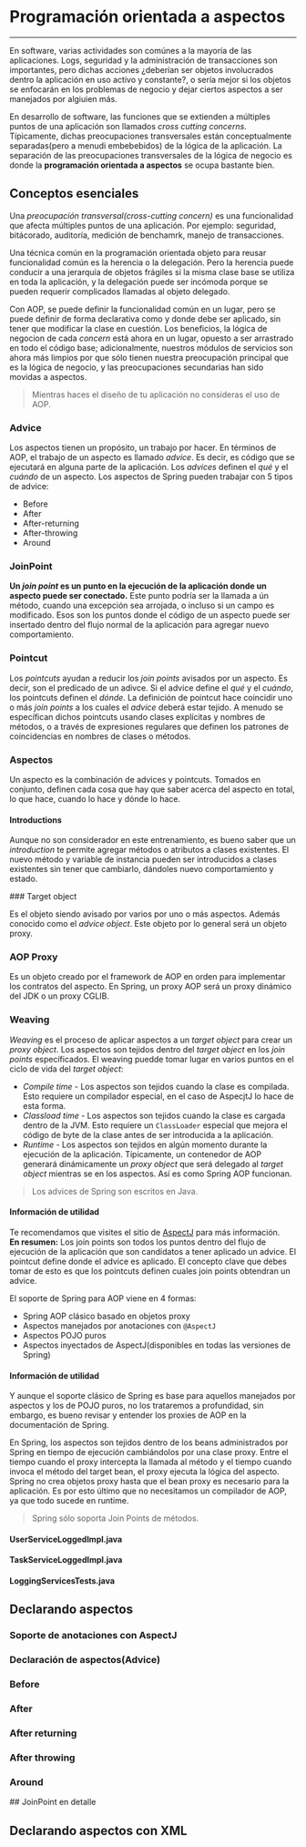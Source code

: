 # Programación orientada a aspectos

------

En software, varias actividades son comúnes a la mayoría de las aplicaciones. Logs, seguridad y la administración de transacciones son importantes, pero dichas acciones ¿deberían ser objetos involucrados dentro la aplicación en uso activo y constante?, o sería mejor si los objetos se enfocarán en los problemas de negocio y dejar ciertos aspectos a ser manejados por algiuien más.

En desarrollo de software, las funciones que se extienden a múltiples puntos de una aplicación son llamados _cross cutting concerns_. Típicamente, dichas preocupaciones transversales están conceptualmente separadas(pero a menudi embebebidos) de la lógica de la aplicación. La separación de las preocupaciones transversales de la lógica de negocio es donde la **programación orientada a aspectos** se ocupa bastante bien.

## Conceptos esenciales

Una _preocupación transversal(cross-cutting concern)_ es una funcionalidad que afecta múltiples puntos de una aplicación. Por ejemplo: seguridad, bitácorado, auditoría, medición de benchamrk, manejo de transacciones.

Una técnica común en la programación orientada objeto para reusar funcionalidad común es la herencia o la delegación. Pero la herencia puede conducir a una jerarquía de objetos frágiles si la misma clase base se utiliza en toda la aplicación, y la delegación puede ser incómoda porque se pueden requerir complicados llamadas al objeto delegado.

Con AOP, se puede definir la funcionalidad común en un lugar, pero se puede definir de forma declarativa como y donde debe ser aplicado, sin tener que modificar la clase en cuestión. Los beneficios, la lógica de negocion de cada _concern_ está ahora en un lugar, opuesto a ser arrastrado en todo el código base; adicionalmente, nuestros módulos de servicios son ahora más limpios por que sólo tienen nuestra preocupación principal que es la lógica de negocio, y las preocupaciones secundarias han sido movidas a aspectos.

<blockquote>
  <p>Mientras haces el diseño de tu aplicación no consideras el uso de AOP.</p>
</blockquote>

### Advice

Los aspectos tienen un propósito, un trabajo por hacer. En términos de AOP, el trabajo de un aspecto es llamado _advice_. Es decir, es código que se ejecutará en alguna parte de la aplicación. Los _advices_ definen el _qué_ y el _cuándo_ de un aspecto. Los aspectos de Spring pueden trabajar con 5 tipos de advice:

* Before
* After
* After-returning
* After-throwing
* Around

### JoinPoint

**Un _join point_ es un punto en la ejecución de la aplicación donde un aspecto puede ser conectado.** Este punto podría ser la llamada a ún método, cuando una excepción sea arrojada, o incluso si un campo es modificado. Esos son los puntos donde el código de un aspecto puede ser insertado dentro del flujo normal de la aplicación para agregar nuevo comportamiento.

### Pointcut

Los _pointcuts_ ayudan a reducir los _join points_ avisados por un aspecto. Es decir, son el predicado de un adivce. Si el advice define el _qué_ y el _cuándo_, los pointcuts definen el _dónde_. La definición de pointcut hace coincidir uno o más _join points_ a los cuales el _advice_ deberá estar tejido. A menudo se específican dichos pointcuts usando clases explícitas y nombres de métodos, o a través de expresiones regulares que definen los patrones de coincidencias en nombres de clases o métodos.

### Aspectos

Un aspecto es la combinación de advices y pointcuts. Tomados en conjunto, definen cada cosa que hay que saber acerca del aspecto en total, lo que hace, cuando lo hace y dónde lo hace.

#### Introductions

Aunque no son considerador en este entrenamiento, es bueno saber que un _introduction_ te permite agregar métodos o atributos a clases existentes. El nuevo método y variable de instancia pueden ser introducidos a clases existentes sin tener que cambiarlo, dándoles nuevo comportamiento y estado.

### Target object

Es el objeto siendo avisado por varios por uno o más aspectos. Además conocido como el _advice object_. Este objeto por lo general será un objeto proxy.

### AOP Proxy

Es un objeto creado por el framework de AOP en orden para implementar los contratos del aspecto. En Spring, un proxy AOP será un proxy dinámico del JDK o un proxy CGLIB.

### Weaving

_Weaving_ es el proceso de aplicar aspectos a un _target object_ para crear un _proxy object_. Los aspectos son tejidos dentro del _target object_ en los _join points_ específicados. El weaving puedde tomar lugar en varios puntos en el ciclo de vida del _target object_:

* _Compile time_ - Los aspectos son tejidos cuando la clase es compilada. Esto requiere un compilador especial, en el caso de AspecjtJ lo hace de esta forma.
* _Classload time_ - Los aspectos son tejidos cuando la clase es cargada dentro de la JVM. Esto requiere un `ClassLoader` especial que mejora el código de byte de la clase antes de ser introducida a la aplicación.
* _Runtime_ - Los aspectos son tejidos en algún momento durante la ejecución de la aplicación. Típicamente, un contenedor de AOP generará dinámicamente un _proxy object_ que será delegado al _target object_ mientras se en los aspectos. Así es como Spring AOP funcionan.

<blockquote>
  <p>Los advices de Spring son escritos en Java.</p>
</blockquote>

<div class="bs-callout bs-callout-info">
<h4><i class="icon-coffee"></i> Información de utilidad</h4>
  <p>
    Te recomendamos que visites el sitio de <a href="http://eclipse.org/aspectj/">AspectJ</a> para más información.<br/>
    <b>En resumen:</b> Los join points son todos los puntos dentro del flujo de ejecución de la aplicación que son candidatos a tener aplicado un advice. El pointcut define donde el advice es aplicado. El concepto clave que debes tomar de esto es que los pointcuts definen cuales join points obtendran un advice.
  </a>
  </p>
</div>

El soporte de Spring para AOP viene en 4 formas:

* Spring AOP clásico basado en objetos proxy
* Aspectos manejados por anotaciones con `@AspectJ`
* Aspectos POJO puros
* Aspectos inyectados de AspectJ(disponibles en todas las versiones de Spring)

<div class="bs-callout bs-callout-warning">
<h4><i class="icon-coffee"></i> Información de utilidad</h4>
  <p>
  Y aunque el soporte clásico de Spring es base para aquellos manejados por aspectos y los de POJO puros, no los trataremos a profundidad, sin embargo, es bueno revisar y entender <a hrfe="http://docs.spring.io/spring/docs/4.0.1.RELEASE/spring-framework-reference/html/aop.html#aop-understanding-aop-proxies">los proxies de AOP en la documentación de Spring</a>.
  </p>
</div>

En Spring, los aspectos son tejidos dentro de los beans administrados por Spring en tiempo de ejecución cambiándolos por una clase proxy. Entre el tiempo cuando el proxy intercepta la llamada al método y el tiempo cuando invoca el método del target bean, el proxy ejecuta la lógica del aspecto. Spring no crea objetos proxy hasta que el bean proxy es necesario para la aplicación. Es por esto último que no necesitamos un compilador de AOP, ya que todo sucede en runtime.

<blockquote>
  <p>Spring sólo soporta Join Points de métodos.</p>
</blockquote>

<div class="row">
  <div class="col-md-6">
    <h4><i class="icon-file"></i> UserServiceLoggedImpl.java</h4>
    <script type="syntaxhighlighter" class="brush: java"><![CDATA[
package com.makingdevs.practica17;

import org.apache.commons.logging.Log;
import org.apache.commons.logging.LogFactory;
import org.springframework.stereotype.Service;

import com.makingdevs.model.User;
import com.makingdevs.services.UserService;

@Service
public class UserServiceLoggedImpl implements UserService {

  private Log log = LogFactory.getLog(UserServiceLoggedImpl.class);

  @Override
  public User findUserByUsername(String username) {
    log.debug("findUserByUsername : params = [" + username + "]");
    return null;
  }

  @Override
  public User createUser(String username) {
    log.debug("createUser : params = [" + username + "]");
    return null;
  }

  @Override
  public void addToProject(String username, String codeName) {
    log.debug("addToProject : params = [" + username + "," + codeName + "]");
  }

}
    </script>
  </div>
  <div class="col-md-6">
    <h4><i class="icon-file"></i> TaskServiceLoggedImpl.java</h4>
    <script type="syntaxhighlighter" class="brush: java"><![CDATA[
package com.makingdevs.practica17;

import org.apache.commons.logging.Log;
import org.apache.commons.logging.LogFactory;
import org.springframework.beans.factory.annotation.Autowired;
import org.springframework.stereotype.Service;

import com.makingdevs.model.Task;
import com.makingdevs.model.TaskStatus;
import com.makingdevs.services.TaskService;
import com.makingdevs.services.UserService;

@Service
public class TaskServiceLoggedImpl implements TaskService {
  
  private Log log = LogFactory.getLog(TaskServiceLoggedImpl.class);
  
  @Autowired
  UserService userService;

  @Override
  public Task createTaskForUserStory(String taskDescription, Long userStoryId) {
    // TODO Auto-generated method stub
    return null;
  }

  @Override
  public void assignTaskToUser(Long taskId, String username) {
    log.debug("Starting: assignTaskToUser");
    userService.findUserByUsername(username);
    log.debug("Ending: assignTaskToUser");
  }

  @Override
  public void changeTaskStatus(Long taskId, TaskStatus taskStatus) {
    // TODO Auto-generated method stub
    
  }

}
    </script>
  </div>
</div>

<div class="row">
  <div class="col-md-12">
    <h4><i class="icon-file"></i> LoggingServicesTests.java</h4>
    <script type="syntaxhighlighter" class="brush: java"><![CDATA[
package com.makingdevs.practica17;

import org.junit.Test;
import org.junit.runner.RunWith;
import org.springframework.beans.factory.annotation.Autowired;
import org.springframework.test.context.ContextConfiguration;
import org.springframework.test.context.junit4.SpringJUnit4ClassRunner;
import org.springframework.util.Assert;

import com.makingdevs.services.TaskService;
import com.makingdevs.services.UserService;

@RunWith(SpringJUnit4ClassRunner.class)
@ContextConfiguration(locations={"LoggingAppCtx.xml"})
public class LoggingServicesTests {
  
  @Autowired
  UserService userService;
  @Autowired
  TaskService taskService;

  @Test
  public void testUserService() {
    Assert.notNull(userService);
    userService.createUser("EmilyThorn");
  }
  
  @Test
  public void testTaskService() {
    Assert.notNull(taskService);
    taskService.assignTaskToUser(1L, "MakingDevs");
  }

}
    </script>
  </div>
</div>

## Declarando aspectos

### Soporte de anotaciones con AspectJ

### Declaración de aspectos(Advice)

### Before

### After

### After returning

### After throwing

### Around

## JoinPoint en detalle

## Declarando aspectos con XML

